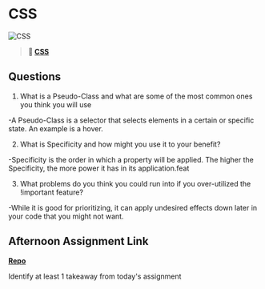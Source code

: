 # CSS

![CSS](https://bcw.blob.core.windows.net/public/cssUnit/1411879719053976)

> **📖 [CSS](https://codeworksacademy.com/fs-student-guide/resources/wk1/03-CSS)**

## Questions

1. What is a Pseudo-Class and what are some of the most common ones you think you will use

-A Pseudo-Class is a selector that selects elements in a certain or specific state. An example is a hover.

2. What is Specificity and how might you use it to your benefit?

-Specificity is the order in which a property will be applied. The higher the Specificity, the more power it has in its application.feat

3. What problems do you think you could run into if you over-utilized the !important feature?

-While it is good for prioritizing, it can apply undesired effects down later in your code that you might not want.

## Afternoon Assignment Link

**[Repo](https://github.com/Jakeepaulin/<ASSIGNMENT_REPO>)**

Identify at least 1 takeaway from today's assignment

